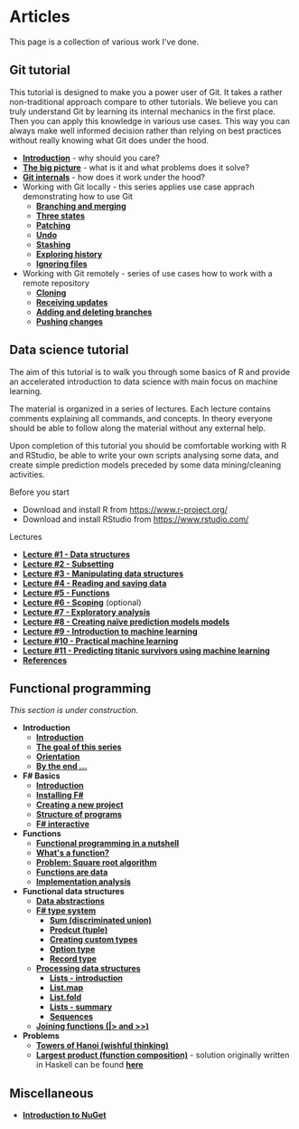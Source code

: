 # ArticlesThis page is a collection of various work I've done. ## Git tutorial This tutorial is designed to make you a power user of Git. It takes a rather non-traditional approach compare to other tutorials. We believe you can truly understand Git by learning its internal mechanics in the first place. Then you can apply this knowledge in various use cases. This way you can always make well informed decision rather than relying on best practices without really knowing what Git does under the hood.* [**Introduction**](texts/git_tutorial/introduction.md) - why should you care?* [**The big picture**](texts/git_tutorial/the_big_picture.md) - what is it and what problems does it solve?* [**Git internals**](texts/git_tutorial/git_internals.md) - how does it work under the hood?* Working with Git locally - this series applies use case apprach demonstrating how to use Git  * [**Branching and merging**](texts/git_tutorial/working_locally_merging_strategies.md)  * [**Three states**](texts/git_tutorial/working_locally_three_states.md)  * [**Patching**](texts/git_tutorial/working_locally_patching.md)  * [**Undo**](texts/git_tutorial/working_locally_undo.md)  * [**Stashing**](texts/git_tutorial/working_locally_stashing.md)  * [**Exploring history**](texts/git_tutorial/working_locally_exploring_history.md)  * [**Ignoring files**](texts/git_tutorial/working_locally_gitignore.md)* Working with Git remotely - series of use cases how to work with a remote repository  * [**Cloning**](texts/git_tutorial/working_remotely_cloning.md)  * [**Receiving updates**](texts/git_tutorial/working_remotely_receiving_updates.md)  * [**Adding and deleting branches**](texts/git_tutorial/working_remotely_adding_branches.md)  * [**Pushing changes**](texts/git_tutorial/working_remotely_pushing_changes.md) ## Data science tutorial The aim of this tutorial is to walk you through some basics of R and provide an accelerated introduction to data science with main focus on machine learning. The material is organized in a series of lectures. Each lecture contains comments explaining all commands, and concepts. In theory everyone should be able to follow along the material without any external help.Upon completion of this tutorial you should be comfortable working with R and RStudio, be able to write your own scripts analysing some data, and create simple prediction models preceded by some data mining/cleaning activities.Before you start* Download and install R from https://www.r-project.org/* Download and install RStudio from https://www.rstudio.com/Lectures * [**Lecture #1 - Data structures**](texts/data_science/lecture_01_data_structures.md)* [**Lecture #2 - Subsetting**](texts/data_science/lecture_02_subsetting.md)* [**Lecture #3 - Manipulating data structures**](texts/data_science/lecture_03_manipulating_data_structures.md)* [**Lecture #4 - Reading and saving data**](texts/data_science/lecture_04_reading_and_saving_data.md)* [**Lecture #5 - Functions**](texts/data_science/lecture_04_reading_and_saving_data.md)* [**Lecture #6 - Scoping**](texts/data_science/lecture_06_scoping.md) (optional)* [**Lecture #7 - Exploratory analysis**](texts/data_science/lecture_07_exploratory_analysis.md)* [**Lecture #8 - Creating naïve prediction models models**](texts/data_science/lecture_08_creating_naive_prediction_models.md)* [**Lecture #9 - Introduction to machine learning**](texts/data_science/lecture_09_introduction_to_machine_learning.md)* [**Lecture #10 - Practical machine learning**](texts/data_science/lecture_10_practical_machine_learning.md)* [**Lecture #11 - Predicting titanic survivors using machine learning**](texts/data_science/lecture_11_predicting_titanic_survivors_using_machine_learning.md)* [**References**](texts/data_science/references.md)## Functional programming *This section is under construction.** **Introduction**  * [**Introduction**](texts/functional_programming/01_introduction.md)  * [**The goal of this series**](texts/functional_programming/02_goal_of_this_series.md)  * [**Orientation**](texts/functional_programming/03_orientation_to_this_series.md)  * [**By the end ...**](texts/functional_programming/04_by_the_end.md)* **F# Basics**  * [**Introduction**](texts/functional_programming/11_introduction.md)  * [**Installing F#**](texts/functional_programming/12_installing_fsharp.md)  * [**Creating a new project**](texts/functional_programming/13_creating_a_new_project.md)  * [**Structure of programs**](texts/functional_programming/14_structure_of_programs.md)  * [**F# interactive**](texts/functional_programming/15_fsharp_interactive.md)* **Functions**  * [**Functional programming in a nutshell**](texts/functional_programming/21_functional_programming_in_a_nutshell.md)  * [**What's a function?**](texts/functional_programming/22_whats_a_function.md)  * [**Problem: Square root algorithm**](texts/functional_programming/23_problem_sqrt_algorithm.md)  * [**Functions are data**](texts/functional_programming/24_functions_are_data.md)  * [**Implementation analysis**](texts/functional_programming/25_implementation_analysis.md)* **Functional data structures**  * [**Data abstractions**](texts/functional_programming/310_data_abstraction.md)  * [**F# type system**](texts/functional_programming/320_fsharp_type_system.md)    * [**Sum (discriminated union)**](texts/functional_programming/321_sum_discriminated_union.md)    * [**Prodcut (tuple)**](texts/functional_programming/322_product_tuple.md)    * [**Creating custom types**](texts/functional_programming/323_creating_custom_types.md)    * [**Option type**](texts/functional_programming/324_option_type.md)    * [**Record type**](texts/functional_programming/325_record_type.md)  * [**Processing data structures**](texts/functional_programming/330_processing_data_structures.md)    * [**Lists - introduction**](texts/functional_programming/331_lists.introduction.md)    * [**List.map**](texts/functional_programming/332_list_map.md)    * [**List.fold**](texts/functional_programming/333_list_fold.md)    * [**Lists - summary**](texts/functional_programming/334_lists_summary.md)    * [**Sequences**](texts/functional_programming/335_sequences.md)  * [**Joining functions (|> and >>)**](texts/functional_programming/340_joining_functions.md)* **Problems**  * [**Towers of Hanoi (wishful thinking)**](texts/functional_programming/41_towers_of_hanoi.md)  * [**Largest product (function composition)**](texts/functional_programming/42_largest_product.md) - solution originally written in Haskell can be found [**here**](texts/project_euler_problem_11.md)  ## Miscellaneous  * [**Introduction to NuGet**](texts/nuget/nuget.md)